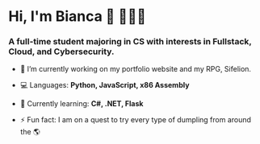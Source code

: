 <h1>Hi, I'm Bianca 👋 👩🏽‍💻</h1>
<h3>A full-time student majoring in CS with interests in Fullstack, Cloud, and Cybersecurity.</h3>

- 🔭 I’m currently working on my portfolio website and my RPG, Sifelion.

- 💻 Languages: **Python, JavaScript, x86 Assembly**

- 🌱 Currently learning: **C#, .NET, Flask**

- ⚡ Fun fact: I am on a quest to try every type of dumpling from around the 🌎

